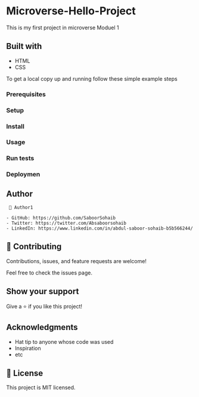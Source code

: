 # Microverse-Hello-Project
  This is my first project in microverse Moduel 1
## Built with 
 - HTML
 - CSS
  
To get a local copy up and running follow these simple example steps
### Prerequisites
### Setup
### Install
### Usage
### Run tests
### Deploymen

 ## Author
     👤 Author1

    - GitHub: https://github.com/SaboorSohaib
    - Twitter: https://twitter.com/Absaboorsohaib
    - LinkedIn: https://www.linkedin.com/in/abdul-saboor-sohaib-b5b566244/

 ## 🤝 Contributing
Contributions, issues, and feature requests are welcome!

Feel free to check the issues page.

## Show your support
Give a ⭐️ if you like this project!

## Acknowledgments
  - Hat tip to anyone whose code was used
  - Inspiration
  - etc
    
## 📝 License
This project is MIT licensed.
   
   
